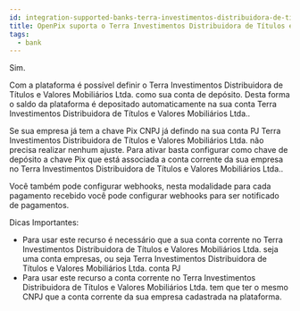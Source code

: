 ```yaml
---
id: integration-supported-banks-terra-investimentos-distribuidora-de-títulos-e-valores-mobiliários-ltda
title: OpenPix suporta o Terra Investimentos Distribuidora de Títulos e Valores Mobiliários Ltda. ?
tags:
  - bank
---
```


Sim.

Com a plataforma é possível definir o Terra Investimentos Distribuidora de Títulos e Valores Mobiliários Ltda. como sua conta de depósito. Desta forma o saldo da plataforma é depositado automaticamente na sua conta Terra Investimentos Distribuidora de Títulos e Valores Mobiliários Ltda..

Se sua empresa já tem a chave Pix CNPJ já defindo na sua conta PJ Terra Investimentos Distribuidora de Títulos e Valores Mobiliários Ltda. não precisa realizar nenhum ajuste. Para ativar basta configurar como chave de depósito a chave Pix que está associada a conta corrente da sua empresa no Terra Investimentos Distribuidora de Títulos e Valores Mobiliários Ltda..

Você também pode configurar webhooks, nesta modalidade para cada pagamento recebido você pode configurar webhooks para ser notificado de pagamentos.

Dicas Importantes:

- Para usar este recurso é necessário que a sua conta corrente no Terra Investimentos Distribuidora de Títulos e Valores Mobiliários Ltda. seja uma conta empresas, ou seja Terra Investimentos Distribuidora de Títulos e Valores Mobiliários Ltda. conta PJ
- Para usar este recurso a conta corrente no Terra Investimentos Distribuidora de Títulos e Valores Mobiliários Ltda. tem que ter o mesmo CNPJ que a conta corrente da sua empresa cadastrada na plataforma.
